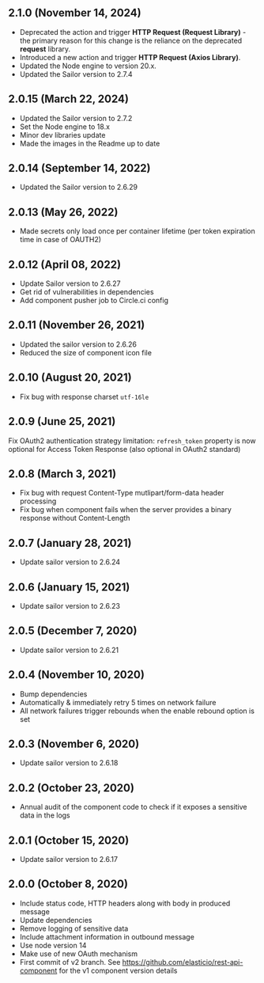 ## 2.1.0 (November 14, 2024)
* Deprecated the action and trigger **HTTP Request (Request Library)** - the primary reason for this change is the reliance on the deprecated **request** library. 
* Introduced a new action and trigger **HTTP Request (Axios Library)**.
* Updated the Node engine to version 20.x.
* Updated the Sailor version to 2.7.4

## 2.0.15 (March 22, 2024)
* Updated the Sailor version to 2.7.2
* Set the Node engine to 18.x
* Minor dev libraries update
* Made the images in the Readme up to date

## 2.0.14 (September 14, 2022)
* Updated the Sailor version to 2.6.29

## 2.0.13 (May 26, 2022)
* Made secrets only load once per container lifetime (per token expiration time in case of OAUTH2)

## 2.0.12 (April 08, 2022)

* Update Sailor version to 2.6.27
* Get rid of vulnerabilities in dependencies
* Add component pusher job to Circle.ci config

## 2.0.11 (November 26, 2021)

* Updated the sailor version to 2.6.26
* Reduced the size of component icon file

## 2.0.10 (August 20, 2021)

* Fix bug with response charset `utf-16le`

## 2.0.9 (June 25, 2021)

Fix OAuth2 authentication strategy limitation: `refresh_token` property is now optional for Access Token Response (also optional in OAuth2 standard)

## 2.0.8 (March 3, 2021)

* Fix bug with request Content-Type mutlipart/form-data header processing
* Fix bug when component fails when the server provides a binary response without Content-Length

## 2.0.7 (January 28, 2021)

* Update sailor version to 2.6.24

## 2.0.6 (January 15, 2021)

* Update sailor version to 2.6.23

## 2.0.5 (December 7, 2020)

* Update sailor version to 2.6.21

## 2.0.4 (November 10, 2020)

* Bump dependencies
* Automatically & immediately retry 5 times on network failure
* All network failures trigger rebounds when the enable rebound option is set

## 2.0.3 (November 6, 2020)

* Update sailor version to 2.6.18

## 2.0.2 (October 23, 2020)

* Annual audit of the component code to check if it exposes a sensitive data in the logs

## 2.0.1 (October 15, 2020)

* Update sailor version to 2.6.17

## 2.0.0 (October 8, 2020)

* Include status code, HTTP headers along with body in produced message
* Update dependencies
* Remove logging of sensitive data
* Include attachment information in outbound message
* Use node version 14
* Make use of new OAuth mechanism
* First commit of v2 branch. See https://github.com/elasticio/rest-api-component for the v1 component version details

